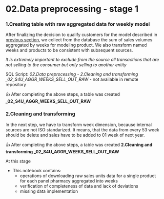 # 02.Data preprocessing - stage 1
    
### 1.Creating table with raw aggregated data for weekly model



After finalizing the decision to qualify customers for the model described in [previous section](https://github.com/MateoMat/PHARMA_WEEKLY_SELL_OUT_ESTIMATION/tree/master/01.Data%20Mining), we collect from the database the sum of sales volumes aggregated by weeks for modeling product.
We also transform named weeks and products to be consistent with subsequent sources.

*It is extremely important to exclude from the source all transactions that are not selling to the consumer but only selling to another entity*

SQL Script: *02.Data preprocessing - 2.Cleaning and transforming _02_S4U_AGGR_WEEKS_SELL_OUT_RAW* - not available in remote repository

:+1: After completing the above steps, a table was created **_02_S4U_AGGR_WEEKS_SELL_OUT_RAW**

### 2.Cleaning and transforming 

In the next step, we have to transform week dimension, because internal sources are not ISO standarized.
It means, that the data from every 53 week should be delete and sales have to be added to 01 week of next year.

:+1: After completing the above steps, a table was created **2.Cleaning and transforming _02_S4U_AGGR_WEEKS_SELL_OUT_RAW**





At this stage 

* This notebook contains:
     * operations of downloading raw sales units data for a single product for each panel pharmacy aggregated into weeks
     * verification of completeness of data and lack of deviations
     * missing data implementation
     